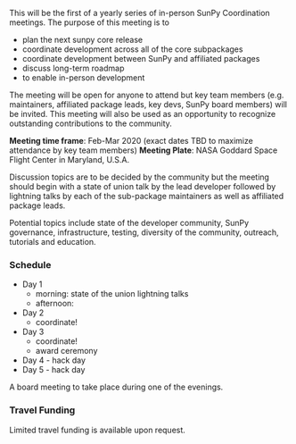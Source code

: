 
This will be the first of a yearly series of in-person SunPy Coordination meetings. The purpose of this meeting is to 
* plan the next sunpy core release
* coordinate development across all of the core subpackages
* coordinate development between SunPy and affiliated packages
* discuss long-term roadmap
* to enable in-person development

The meeting will be open for anyone to attend but key team members (e.g. maintainers, affiliated package leads, key devs, SunPy board members) will be invited. This meeting will also be used as an opportunity to recognize outstanding contributions to the community.

**Meeting time frame**: Feb-Mar 2020 (exact dates TBD to maximize attendance by key team members)
**Meeting Plate**: NASA Goddard Space Flight Center in Maryland, U.S.A.

Discussion topics are to be decided by the community but the meeting should begin with a state of union talk by the lead developer followed by lightning talks by each of the sub-package maintainers as well as affiliated package leads.

Potential topics include state of the developer community, SunPy governance, infrastructure, testing, diversity of the community, outreach, tutorials and education.

### Schedule
* Day 1
  * morning: state of the union lightning talks
  * afternoon: 
* Day 2
  * coordinate!
* Day 3
  * coordinate!
  * award ceremony
* Day 4 - hack day
* Day 5 - hack day

A board meeting to take place during one of the evenings.

### Travel Funding
Limited travel funding is available upon request.

